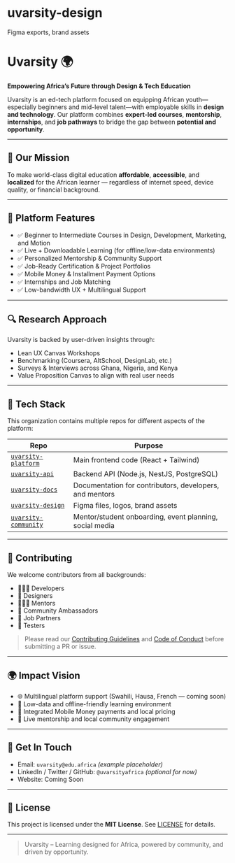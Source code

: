 # uvarsity-design
Figma exports, brand assets
# Uvarsity 🌍

**Empowering Africa’s Future through Design & Tech Education**

Uvarsity is an ed-tech platform focused on equipping African youth—especially beginners and mid-level talent—with employable skills in **design and technology**. Our platform combines **expert-led courses**, **mentorship**, **internships**, and **job pathways** to bridge the gap between **potential and opportunity**.

---

## 🎯 Our Mission

To make world-class digital education **affordable**, **accessible**, and **localized** for the African learner — regardless of internet speed, device quality, or financial background.

---

## 🧩 Platform Features

- ✅ Beginner to Intermediate Courses in Design, Development, Marketing, and Motion
- ✅ Live + Downloadable Learning (for offline/low-data environments)
- ✅ Personalized Mentorship & Community Support
- ✅ Job-Ready Certification & Project Portfolios
- ✅ Mobile Money & Installment Payment Options
- ✅ Internships and Job Matching
- ✅ Low-bandwidth UX + Multilingual Support

---

## 🔍 Research Approach

Uvarsity is backed by user-driven insights through:
- Lean UX Canvas Workshops
- Benchmarking (Coursera, AltSchool, DesignLab, etc.)
- Surveys & Interviews across Ghana, Nigeria, and Kenya
- Value Proposition Canvas to align with real user needs

---

## 🔧 Tech Stack

This organization contains multiple repos for different aspects of the platform:

| Repo | Purpose |
|------|---------|
| [`uvarsity-platform`](https://github.com/uvarsity/uvarsity-platform) | Main frontend code (React + Tailwind) |
| [`uvarsity-api`](https://github.com/uvarsity/uvarsity-api) | Backend API (Node.js, NestJS, PostgreSQL) |
| [`uvarsity-docs`](https://github.com/uvarsity/uvarsity-docs) | Documentation for contributors, developers, and mentors |
| [`uvarsity-design`](https://github.com/uvarsity/uvarsity-design) | Figma files, logos, brand assets |
| [`uvarsity-community`](https://github.com/uvarsity/uvarsity-community) | Mentor/student onboarding, event planning, social media |

---

## 🤝 Contributing

We welcome contributors from all backgrounds:

- 👨🏾‍💻 Developers
- 🎨 Designers
- 🧑🏾‍🏫 Mentors
- 📢 Community Ambassadors
- 💼 Job Partners
- 🧪 Testers

> Please read our [Contributing Guidelines](CONTRIBUTING.md) and [Code of Conduct](CODE_OF_CONDUCT.md) before submitting a PR or issue.

---

## 🌍 Impact Vision

- 🌐 Multilingual platform support (Swahili, Hausa, French — coming soon)
- 📶 Low-data and offline-friendly learning environment
- 📲 Integrated Mobile Money payments and local pricing
- 🧭 Live mentorship and local community engagement

---

## 📣 Get In Touch

- Email: `uvarsity@edu.africa` *(example placeholder)*
- LinkedIn / Twitter / GitHub: `@uvarsityafrica` *(optional for now)*
- Website: Coming Soon

---

## 📜 License

This project is licensed under the **MIT License**. See [LICENSE](LICENSE) for details.

---

> Uvarsity – Learning designed for Africa, powered by community, and driven by opportunity.
